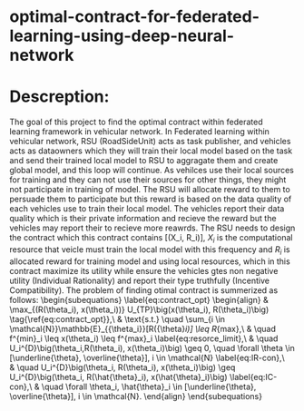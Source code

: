 # optimal-contract-for-federated-learning-using-deep-neural-network
# Descreption:
The goal of this  project to find the optimal contract within federated learning framework in vehicular network. In Federated learning within vehicular network, RSU (RoadSideUnit) acts as task publisher, and vehicles acts as dataowners which they will train their local model based on the task and send their trained local model to RSU to aggragate them and create global model, and this loop will continue. As vehilces use their local sources for training and they can not use their sources for other things, they might not participate in training of model. The RSU will allocate reward to them to persuade them to participate but this reward is based on the data quality of each vehicles use to train their local model. The vehicles report their data quality which is their private information and recieve the reward but the vehicles may report their to recieve more reawrds. The RSU needs to design the contract which this contract contains \[(X_i, R_i)\], $X_i$ is the computational resource that veicle must train the local model with this frequency and $R_i$ is allocated reward for training model and using local resources,  which in this contract maximize its utility while ensure the vehicles gtes non negative utility (Individual Rationality) and report their type truthfully (Incentive Compatibility). The problem of finding otimal contract is summerized as follows:
\begin{subequations}
\label{eq:contract_opt}
\begin{align}
& \max_{(R(\theta_i), x(\theta_i))} U_{TP}\big(x(\theta_i), R(\theta_i)\big) \tag{\ref{eq:contract_opt}},\\
& \text{s.t.} \quad \sum_{i \in \mathcal{N}}\mathbb{E}_{{\theta_i}}[R({\theta}_i)] \leq R_{max},\\
& \quad f^{min}_i \leq x(\theta_i) \leq f^{max}_i \label{eq:resorce_limit},\\
& \quad U_i^{D}\big(\theta_i,R(\theta_i), x(\theta_i)\big) \geq 0, \quad \forall \theta \in [\underline{\theta}, \overline{\theta}], i \in \mathcal{N} \label{eq:IR-con},\\  
& \quad U_i^{D}\big(\theta_i, R(\theta_i), x(\theta_i)\big) \geq U_i^{D}\big(\theta_i, R(\hat{\theta}_i), x(\hat{\theta}_i)\big) \label{eq:IC-con},\\
& \quad \forall \theta_i, \hat{\theta}_i \in [\underline{\theta}, \overline{\theta}], i \in \mathcal{N}.
\end{align}
\end{subequations}
